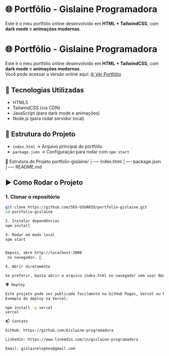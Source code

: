 # 🌐 Portfólio - Gislaine Programadora

Este é o meu portfólio online desenvolvido em **HTML + TailwindCSS**, com **dark mode** e **animações modernas**.  


# 🌐 Portfólio - Gislaine Programadora

Este é o meu portfólio online desenvolvido em **HTML + TailwindCSS**, com **dark mode** e **animações modernas**.  
Você pode acessar a versão online aqui: [🌐 Ver Portfólio](https://portfolio-gislaine.vercel.app/)



## 🚀 Tecnologias Utilizadas
- HTML5
- TailwindCSS (via CDN)
- JavaScript (para dark mode e animações)
- Node.js (para rodar servidor local)

## 📂 Estrutura do Projeto
- `index.html` → Arquivo principal do portfólio
- `package.json` → Configuração para rodar com `npm start`


📂 Estrutura do Projeto
portfolio-gislaine/
│── index.html
│── package.json
│── README.md

## ▶️ Como Rodar o Projeto

### 1. Clonar o repositório
```bash
git clone https://github.com/SEU-USUARIO/portfolio-gislaine.git
cd portfolio-gislaine

2. Instalar dependências
npm install

3. Rodar em modo local
npm start


Depois, abre http://localhost:3000
 no navegador. 🚀

4. Abrir diretamente

Se preferir, basta abrir o arquivo index.html no navegador sem usar Node.js.

🌍 Deploy

Este projeto pode ser publicado facilmente no GitHub Pages, Vercel ou Netlify.
Exemplo de deploy na Vercel:

npm install -g vercel
vercel

📬 Contato

GitHub: https://github.com/Gislaine-programadora

Linkedin: https://www.linkedin.com/in/gislaine-programadora

Email: gislainelophes@gmail.com








